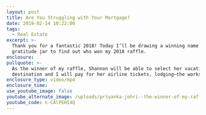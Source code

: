 ```yaml
---
layout: post
title: Are You Struggling with Your Mortgage?
date: 2019-02-14 10:22:00
tags:
  - Real Estate
excerpt: >-
  Thank you for a fantastic 2018! Today I’ll be drawing a winning name from my
  gratitude jar to find out who won my 2018 raffle.
enclosure:
pullquote: >-
  As the winner of my raffle, Shannon will be able to select her vacation
  destination and I will pay for her airline tickets, lodging—the works.
enclosure_type: video/mp4
enclosure_time:
use_youtube_image: false
youtube_alternate_image: /uploads/priyanka-johri--the-winner-of-my-raffle-is----youtube.jpg
youtube_code: n-CAlPEHI4Q
---
```

